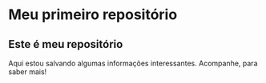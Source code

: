 # Meu primeiro repositório

## Este é meu repositório 

Aqui estou salvando algumas informações interessantes. Acompanhe, para saber mais!
